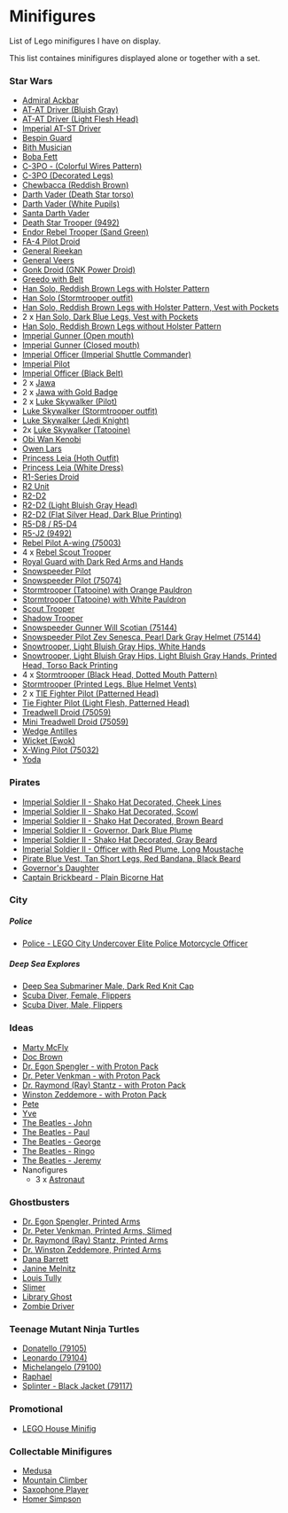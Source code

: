 # Minifigures
List of Lego minifigures I have on display.

This list containes minifigures displayed alone or together with a set.

### Star Wars
* [Admiral Ackbar](http://brickset.com/minifigs/sw247)
* [AT-AT Driver (Bluish Gray)](http://brickset.com/minifigs/sw177)
* [AT-AT Driver (Light Flesh Head)](http://brickset.com/minifigs/sw581)
* [Imperial AT-ST Driver](http://brickset.com/minifigs/sw401)
* [Bespin Guard](http://brickset.com/minifigs/sw611)
* [Bith Musician](http://brickset.com/minifigs/sw554)
* [Boba Fett](http://brickset.com/minifigs/sw610)
* [C-3PO - (Colorful Wires Pattern)](http://brickset.com/minifigs/sw365)
* [C-3PO (Decorated Legs)](http://brickset.com/minifigs/sw561)
* [Chewbacca (Reddish Brown)](http://brickset.com/minifigs/sw011a)
* [Darth Vader (Death Star torso)](http://brickset.com/minifigs/sw209)
* [Darth Vader (White Pupils)](http://brickset.com/minifigs/sw277)
* [Santa Darth Vader](http://brickset.com/minifigs/sw599)
* [Death Star Trooper (9492)](http://brickset.com/minifigs/sw374)
* [Endor Rebel Trooper (Sand Green)](http://brickset.com/minifigs/sw507)
* [FA-4 Pilot Droid](http://brickset.com/minifigs/sw473)
* [General Rieekan](http://brickset.com/minifigs/sw460)
* [General Veers](http://brickset.com/minifigs/sw178)
* [Gonk Droid (GNK Power Droid)](http://brickset.com/minifigs/sw562)
* [Greedo with Belt](http://brickset.com/minifigs/sw553)
* [Han Solo, Reddish Brown Legs with Holster Pattern](http://brickset.com/minifigs/sw088)
* [Han Solo (Stormtrooper outfit)](http://brickset.com/minifigs/sw205)
* [Han Solo, Reddish Brown Legs with Holster Pattern, Vest with Pockets](http://brickset.com/minifigs/sw451)
* 2 x [Han Solo, Dark Blue Legs, Vest with Pockets](http://brickset.com/minifigs/sw539)
* [Han Solo, Reddish Brown Legs without Holster Pattern](http://brickset.com/minifigs/sw612)
* [Imperial Gunner (Open mouth)](http://brickset.com/minifigs/sw520)
* [Imperial Gunner (Closed mouth)](http://brickset.com/minifigs/sw529)
* [Imperial Officer (Imperial Shuttle Commander)](http://brickset.com/minifigs/sw293)
* [Imperial Pilot](http://brickset.com/minifigs/sw294)
* [Imperial Officer (Black Belt)](http://brickset.com/minifigs/sw376)
* 2 x [Jawa](http://brickset.com/minifigs/sw560)
* 2 x [Jawa with Gold Badge](http://brickset.com/minifigs/sw590)
* 2 x [Luke Skywalker (Pilot)](http://brickset.com/minifigs/sw090)
* [Luke Skywalker (Stormtrooper outfit)](http://brickset.com/minifigs/sw204)
* [Luke Skywalker (Jedi Knight)](http://brickset.com/minifigs/sw292)
* 2x [Luke Skywalker (Tatooine)](http://brickset.com/minifigs/sw551)
* [Obi Wan Kenobi](http://brickset.com/minifigs/sw552)
* [Owen Lars](http://brickset.com/minifigs/sw559)
* [Princess Leia (Hoth Outfit)](http://brickset.com/minifigs/sw113)
* [Princess Leia (White Dress)](http://brickset.com/minifigs/sw175)
* [R1-Series Droid](http://brickset.com/minifigs/sw589)
* [R2 Unit](http://brickset.com/minifigs/sw555)
* [R2-D2](http://brickset.com/minifigs/sw028)
* [R2-D2 (Light Bluish Gray Head)](http://brickset.com/minifigs/sw217)
* [R2-D2 (Flat Silver Head, Dark Blue Printing)](http://brickset.com/minifigs/sw527)
* [R5-D8 / R5-D4](http://brickset.com/minifigs/sw373)
* [R5-J2 (9492)](http://brickset.com/minifigs/sw375)
* [Rebel Pilot A-wing (75003)](http://brickset.com/minifigs/sw437)
* 4 x [Rebel Scout Trooper](http://brickset.com/minifigs/sw187)
* [Royal Guard with Dark Red Arms and Hands](http://brickset.com/minifigs/sw521)
* [Snowspeeder Pilot](http://brickset.com/minifigs/sw597)
* [Snowspeeder Pilot (75074)](http://brickset.com/minifigs/sw607)
* [Stormtrooper (Tatooine) with Orange Pauldron](http://brickset.com/minifigs/sw364)
* [Stormtrooper (Tatooine) with White Pauldron](http://brickset.com/minifigs/sw383)
* [Scout Trooper](http://brickset.com/minifigs/sw505)
* [Shadow Trooper](http://brickset.com/minifigs/sw166)
* [Snowspeeder Gunner Will Scotian (75144)](http://brickset.com/minifigs/sw827)
* [Snowspeeder Pilot Zev Senesca, Pearl Dark Gray Helmet (75144)](http://brickset.com/minifigs/sw826)
* [Snowtrooper, Light Bluish Gray Hips, White Hands](http://brickset.com/minifigs/sw115)
* [Snowtrooper, Light Bluish Gray Hips, Light Bluish Gray Hands, Printed Head, Torso Back Printing](http://brickset.com/minifigs/sw463)
* 4 x [Stormtrooper (Black Head, Dotted Mouth Pattern)](http://brickset.com/minifigs/sw188)
* [Stormtrooper (Printed Legs, Blue Helmet Vents)](http://brickset.com/minifigs/sw585)
* 2 x [TIE Fighter Pilot (Patterned Head)](http://brickset.com/minifigs/sw268a)
* [Tie Fighter Pilot (Light Flesh, Patterned Head)](http://brickset.com/minifigs/sw543)
* [Treadwell Droid (75059)](http://brickset.com/minifigs/sw550)
* [Mini Treadwell Droid (75059)](http://brickset.com/minifigs/sw587)
* [Wedge Antilles](http://brickset.com/minifigs/sw089)
* [Wicket (Ewok)](http://brickset.com/minifigs/sw237)
* [X-Wing Pilot (75032)](http://brickset.com/minifigs/sw544)
* [Yoda](http://brickset.com/minifigs/sw051)

### Pirates
* [Imperial Soldier II - Shako Hat Decorated, Cheek Lines](http://brickset.com/minifigs/pi087)
* [Imperial Soldier II - Shako Hat Decorated, Scowl](http://brickset.com/minifigs/pi090)
* [Imperial Soldier II - Shako Hat Decorated, Brown Beard](http://brickset.com/minifigs/pi098)
* [Imperial Soldier II - Governor, Dark Blue Plume](http://brickset.com/minifigs/pi117)
* [Imperial Soldier II - Shako Hat Decorated, Gray Beard](http://brickset.com/minifigs/pi118)
* [Imperial Soldier II - Officer with Red Plume, Long Moustache](http://brickset.com/minifigs/pi119)
* [Pirate Blue Vest, Tan Short Legs, Red Bandana, Black Beard](http://brickset.com/minifigs/pi120)
* [Governor's Daughter](http://brickset.com/minifigs/pi121)
* [Captain Brickbeard - Plain Bicorne Hat](http://brickset.com/minifigs/pi116)

### City

##### Police
* [Police - LEGO City Undercover Elite Police Motorcycle Officer](http://brickset.com/minifigs/cty357)

##### Deep Sea Explores
* [Deep Sea Submariner Male, Dark Red Knit Cap](http://brickset.com/minifigs/cty566)
* [Scuba Diver, Female, Flippers](http://brickset.com/minifigs/cty559)
* [Scuba Diver, Male, Flippers](http://brickset.com/minifigs/cty558)

### Ideas
* [Marty McFly](http://brickset.com/minifigs/idea001)
* [Doc Brown](http://brickset.com/minifigs/idea002)
* [Dr. Egon Spengler - with Proton Pack](http://brickset.com/minifigs/idea003)
* [Dr. Peter Venkman - with Proton Pack](http://brickset.com/minifigs/idea004)
* [Dr. Raymond (Ray) Stantz - with Proton Pack](http://brickset.com/minifigs/idea005)
* [Winston Zeddemore - with Proton Pack](http://brickset.com/minifigs/idea006)
* [Pete](http://brickset.com/minifigs/idea007)
* [Yve](http://brickset.com/minifigs/idea008)
* [The Beatles - John](http://brickset.com/minifigs/idea025)
* [The Beatles - Paul](http://brickset.com/minifigs/idea026)
* [The Beatles - George](http://brickset.com/minifigs/idea027)
* [The Beatles - Ringo](http://brickset.com/minifigs/idea028)
* [The Beatles - Jeremy](http://brickset.com/minifigs/idea029)
* Nanofigures
  * 3 x [Astronaut](https://brickset.com/parts/6199668/mini-figure-trophy-no-12)

### Ghostbusters
* [Dr. Egon Spengler, Printed Arms](http://brickset.com/minifigs/gb012a)
* [Dr. Peter Venkman, Printed Arms, Slimed](http://brickset.com/minifigs/gb005a)
* [Dr. Raymond (Ray) Stantz, Printed Arms](http://brickset.com/minifigs/gb013a)
* [Dr. Winston Zeddemore, Printed Arms](http://brickset.com/minifigs/gb014a)
* [Dana Barrett](http://brickset.com/minifigs/gb006)
* [Janine Melnitz](http://brickset.com/minifigs/gb007)
* [Louis Tully](http://brickset.com/minifigs/gb008)
* [Slimer](http://brickset.com/minifigs/gb011)
* [Library Ghost](http://brickset.com/minifigs/gb010)
* [Zombie Driver](http://brickset.com/minifigs/gb009)

### Teenage Mutant Ninja Turtles
* [Donatello (79105)](http://brickset.com/minifigs/tnt017)
* [Leonardo (79104)](http://brickset.com/minifigs/tnt002)
* [Michelangelo (79100)](http://brickset.com/minifigs/tnt012)
* [Raphael](http://brickset.com/minifigs/tnt015)
* [Splinter - Black Jacket (79117)](http://brickset.com/minifigs/tnt051)

### Promotional
* [LEGO House Minifig](http://brickset.com/minifigs/gen054)

### Collectable Minifigures
* [Medusa](http://brickset.com/minifigs/col146)
* [Mountain Climber](http://brickset.com/minifigs/col171)
* [Saxophone Player](http://brickset.com/minifigs/col174)
* [Homer Simpson](http://brickset.com/minifigs/sim007)
